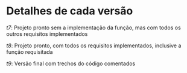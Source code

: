 # Detalhes de cada versão

*t7*: Projeto pronto sem a implementação da função, mas com todos os outros requisitos implementados

*t8*: Projeto pronto, com todos os requisitos implementados, inclusive a função requisitada

*t9*: Versão final com trechos do código comentados
